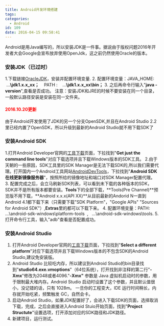 ```yaml
---
title: Android开发环境搭建
tags:
categories:
  - Android
id: 109
date: 2016-04-15 09:58:41
---
```


Android是用Java编写的，所以安装JDK是一件事。据说由于版权问题2016年开发者大会Google会宣布放弃使用OpenJdk，这之前仍然使用Oracle的版本。

### 安装JDK（已过时）

1.下载链接[OracleJDK](http://www.oracle.com/technetwork/java/javase/downloads/jdk8-downloads-2133151.html)，安装并配置环境变量.
2.  配置环境变量：JAVA_HOME: &nbsp; &nbsp;...<span class="color-new">**\jdk1.x.x_xx； &nbsp; &nbsp;&nbsp;**</span>PATH : &nbsp; &nbsp;...<span class="color-new">**\jdk1.x.x_xx\bin；**</span>
3.  之后再命令行输入&quot;**java -version**&quot;,查看是否成功。
注意：安装JDK和JRE的时候不要安装在同一个目录，一般默认路径安装是安装在同一文件夹。
#### <Span style="color:red">2016.10.20更新</Span>
由于Android开发使用了JDK的另一个分支OpenSDK,并且在Android Studio 2.2里已经内置了OpenSDK，所以升级到最新的Android Studio就不用下载SDK了

### 安装Android SDK

1.打开Android Developer官网的[工具下载](http://developer.android.com/intl/zh-cn/sdk/index.html#Other)页面，下拉找到&quot;**Get just the command line tools**&quot;对应下载选项并且下载Windows版本的SDK工具。
2.由于天朝的一些原因，SDK工具里的SDK Manager是无法下载SDK的,所以我们需要代理。打开国内一个Android工具网站[AndroidDevTools](http://www.androiddevtools.cn/)，下拉找到&quot;**Android SDK在线更新镜像服务器**&quot;，按照所给的镜像地址和端口对SDK Manager配置代理。
3. 配置完成之后，会立马刷新SDK列表，可以看到未下载的各种版本的SDK，SDK并不是所有版本都要安装。**Tools**下的全部下载，**Tools(Pre Channel)**预览版不用下载，**Android x.x.x(API XX)**从目前最新的Andorid N一直到Android 4.1都下载下来（只需要下载&quot;SDK Platform&quot;，&quot;Google APIs&quot; &quot;Sources for Android SDK&quot;）,**Extras**里的都可以下载下来。
4.  配置环境变量：PATH: ...\android-sdk-windows\platform-tools &nbsp;, &nbsp; ...\android-sdk-windows\tools.
5.  打开命令行工具，输入&quot;adb&quot;查看是否配置成功。

### 安装Android Studio

1. 打开Android Developer官网的[工具下载](http://developer.android.com/intl/zh-cn/sdk/index.html#Other)页面，下拉找到&quot;**Select a different platform**&quot;对应下载选项并且下载Windows版本的不包含SDK的Android Studio,建议免安装版。
2. Android Studio 比较吃内存，所以建议到Android Studio的bin目录找到&quot;**studio64.exe.vmoptions**&quot;（64位系统），打开找到非注释的第二行&quot;**-Xmx**&quot;修改为2048或者4096.&quot;**-Xmx&quot;** 参数是 Java 虚拟机启动时的参数，用于限制最大堆内存。Android Studio 启动时设置了这个参数，并且默认值很小，没记错的话，只有 1028m。 一旦你的工程变大，IDE 运行时间稍长，内存就开始吃紧，频繁触发 GC，自然会卡。
3. 启动Android Studio，如果JDK配置好了，会进入下载SDK的页面，选择取消下载，完成，之后会直接进入Android Stuio开始页面，找到&quot;**Project Structute**&quot;设置选项，打开添加对应的SDK路径和JDK路径。
4.  新建项目，运行测试。

